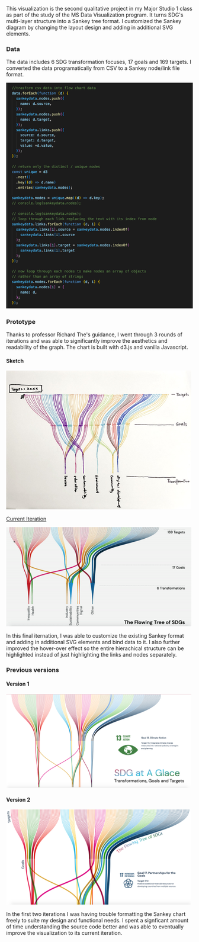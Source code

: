 This visualization is the second qualitative project in my Major Studio 1 class as part of the study of the MS Data Visualization program. It turns SDG's multi-layer structure into a Sankey tree format. I customized the Sankey diagram by changing the layout design and adding in additional SVG elements.

### Data

The data includes 6 SDG transformation focuses, 17 goals and 169 targets. I converted the data programatically from CSV to a Sankey node/link file format.

<img src="./assets/data_prep.png" width="600" alt="Data Prep">

### Prototype

Thanks to professor Richard The's guidance, I went through 3 rounds of iterations and was able to significantly improve the aesthetics and readability of the graph. The chart is built with d3.js and vanilla Javascript.

#### Sketch

<img src="./assets/sketch.JPG" width="500" alt="sketch">
<br>

[Current Iteration](https://muons.com/msdv-major-studio-1/01_quantitative_project/v3)

<img src="./assets/demo.gif" width="500" alt="Version 3">

In this final iternation, I was able to customize the existing Sankey format and adding in additional SVG elements and bind data to it. I also further improved the hover-over effect so the entire hierachical structure can be highlighted instead of just highlighting the links and nodes separately.

### Previous versions

#### Version 1

<img src="./assets/v1.png" width="500" alt="Version 1">

#### Version 2

<img src="./assets/v2.png" width="500" alt="Version 2">

In the first two iterations I was having trouble formatting the Sankey chart freely to suite my design and functional needs. I spent a signficant amount of time understanding the source code better and was able to eventually improve the visualization to its current iteration.
